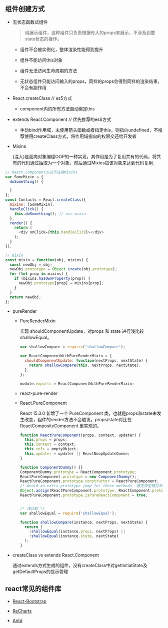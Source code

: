 ## 组件创建方式

* 无状态函数式组件

  > 纯展示组件，这种组件只负责根据传入的props来展示，不涉及到要state状态的操作。

  - 组件不会被实例化，整体渲染性能得到提升

  - 组件不能访问this对象

  - 组件无法访问生命周期的方法

  - 无状态组件只能访问输入的props，同样的props会得到同样的渲染结果，不会有副作用

* React.createClass   // es5方式

  - component内的所有方法自动绑定this

* extends React.Component   // 优先推荐的es6方式

  - 手动bind作用域，未使用箭头函数或者指定this，则指向undefined，不推荐使用createClass方式，将作用域指向的权限交还给开发者

* Mixins

  (混入)是面向对象编程OOP的一种实现，其作用是为了复用共有的代码，将共有的代码通过抽取为一个对象，然后通过Mixins进该对象来达到代码复用.

```js
// React.Component方式不支持Mixins
var SomeMixin = {  
  doSomething() {

  }
};
const Contacts = React.createClass({  
  mixins: [SomeMixin],
  handleClick() {
    this.doSomething(); // use mixin
  },
  render() {
    return (
      <div onClick={this.handleClick}></div>
    );
  }
});

// mixin
const mixin = function(obj, mixins) {
  const newObj = obj;
  newObj.prototype = Object.create(obj.prototype);
  for (let prop in mixins) {
    if (mixins.hasOwnProperty(prop)) {
      newObj.prototype[prop] = mixins[prop];
    }
  }
  return newObj;
};
```

* pureRender

  - PureRenderMixin

    实现 shouldComponentUpdate，对props 和 state 进行浅比较shallowEqual。

    ```js
    var shallowCompare = require('shallowCompare');

    var ReactComponentWithPureRenderMixin = {
      shouldComponentUpdate: function(nextProps, nextState) {
        return shallowCompare(this, nextProps, nextState);
      },
    };

    module.exports = ReactComponentWithPureRenderMixin;
    ```

  - react-pure-render

  - React.PureComponent

    React 15.3.0 新增了一个 PureComponent 类，也就是props和state未发生改变，组件的render方法不会触发。props/state对比在 ReactCompositeComponent 里实现的。

    ```js
    function ReactPureComponent(props, context, updater) {
      this.props = props;
      this.context = context;
      this.refs = emptyObject;
      this.updater = updater || ReactNoopUpdateQueue;
    }

    function ComponentDummy() {}
    ComponentDummy.prototype = ReactComponent.prototype;
    ReactPureComponent.prototype = new ComponentDummy();
    ReactPureComponent.prototype.constructor = ReactPureComponent;
    /* Avoid an extra prototype jump for these methods. 避免原型链拉长导致方法查找的性能开销 */
    Object.assign(ReactPureComponent.prototype, ReactComponent.prototype);
    ReactPureComponent.prototype.isPureReactComponent = true;

    
    /* 浅比较 */
    var shallowEqual = require('shallowEqual');

    function shallowCompare(instance, nextProps, nextState) {
      return (
        !shallowEqual(instance.props, nextProps) ||
        !shallowEqual(instance.state, nextState)
      );
    }
    ```

* createClass vs extends React.Component

  通过extends方式生成的组件，没有createClass中对getInitialState及getDefaultProps的显示管理


## react常见的组件库

* [React-Bootstrap](https://react-bootstrap.github.io/)

* [ReCharts](http://recharts.org/)

* [Antd](https://ant.design/docs/react/introduce)
